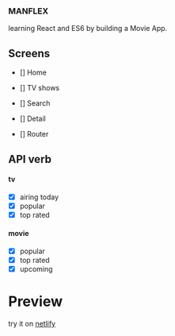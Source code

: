 ### MANFLEX

learning React and ES6 by building a Movie App.

## Screens

- [] Home
- [] TV shows
- [] Search
- [] Detail

- [] Router

## API verb

#### tv

- [x] airing today
- [x] popular
- [x] top rated

#### movie

- [x] popular
- [x] top rated
- [x] upcoming

# Preview

try it on [netlify](https://vigilant-allen-34eb23.netlify.com/)
